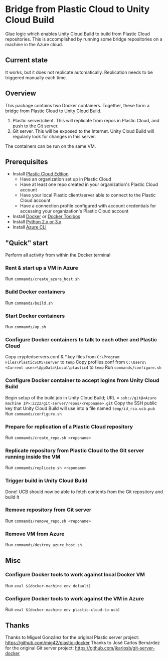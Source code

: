# Bridge from Plastic Cloud to Unity Cloud Build

Glue logic which enables Unity Cloud Build to build from Plastic Cloud repositories. This is accomplished by running some bridge repositories on a machine in the Azure cloud.

## Current state

It works, but it does not replicate automatically. Replication needs to be triggered manually each time.

## Overview

This package contains two Docker containers. Together, these form a bridge from Plastic Cloud to Unity Cloud Build.

1. Plastic server/client. This will replicate from repos in Plastic Cloud, and push to the Git server.
2. Git server. This will be exposed to the Internet. Unity Cloud Build will regularly look for changes in this server.

The containers can be run on the same VM.

## Prerequisites

- Install [Plastic Cloud Edition](https://www.plasticscm.com/download/)
  - Have an organization set up in Plastic Cloud
  - Have at least one repo created in your organization's Plastic Cloud account
  - Have your local Plastic client/server able to connect to the Plastic Cloud account
  - Have a connection profile configured with account credentials for accessing your organization's Plastic Cloud account
- Install [Docker](https://docs.docker.com/engine/installation/) or [Docker Toolbox](https://docs.docker.com/toolbox/overview/)
- Install [Python 2.x or 3.x](https://www.python.org/downloads/)
- Install [Azure CLI](https://docs.microsoft.com/en-us/cli/azure/install-azure-cli)

## "Quick" start

Perform all activity from within the Docker terminal

### Rent & start up a VM in Azure

Run `commands/create_azure_host.sh`

### Build Docker containers

Run `commands/build.sh`

### Start Docker containers

Run `commands/up.sh`

### Configure Docker containers to talk to each other and Plastic Cloud

Copy cryptedservers.conf & *.key files from `C:\Program Files\PlasticSCM5\server` to `temp`
Copy profiles.conf from `C:\Users\<Current user>\AppData\Local\plastic4` to `temp`
Run `commands/configure.sh`

### Configure Docker container to accept logins from Unity Cloud Build

Begin setup of the build job in Unity Cloud Build; URL = `ssh://git@<Azure machine IP>:2222/git-server/repos/<reponame>.git`
Copy the SSH public key that Unity Cloud Build will use into a file named `temp/id_rsa.ucb.pub`
Run `commands/configure.sh`

### Prepare for replication of a Plastic Cloud repository

Run `commands/create_repo.sh <reponame>`

### Replicate repository from Plastic Cloud to the Git server running inside the VM

Run `commands/replicate.sh <reponame>`

### Trigger build in Unity Cloud Build

Done! UCB should now be able to fetch contents from the Git repository and build it

### Remove repository from Git server

Run `commands/remove_repo.sh <reponame>`

### Remove VM from Azure

Run `commands/destroy_azure_host.sh`

## Misc
	
### Configure Docker tools to work against local Docker VM

Run `eval $(docker-machine env default)`

### Configure Docker tools to work against the VM in Azure

Run `eval $(docker-machine env plastic-cloud-to-ucb)`

	
## Thanks

Thanks to Miguel González for the original Plastic server project: https://github.com/mig42/plastic-docker
Thanks to José Carlos Bernárdez for the original Git server project: https://github.com/jkarlosb/git-server-docker

